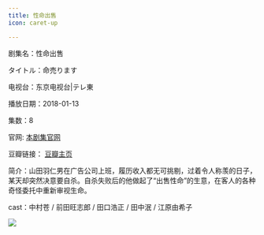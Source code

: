 ```yaml
---
title: 性命出售
icon: caret-up

---
```


剧集名：性命出售

タイトル：命売ります

电视台：东京电视台|テレ東

播放日期：2018-01-13

集数：8

官网: [本剧集官网](https://www.bs-tvtokyo.co.jp/inochiurimasu/)

豆瓣链接： [豆瓣主页](https://movie.douban.com/subject/27202756/)


简介：山田羽仁男在广告公司上班，履历收入都无可挑剔，过着令人称羡的日子，某天却突然决意要自杀。自杀失败后的他做起了“出售性命”的生意，在客人的各种奇怪委托中重新审视生命。 ​​​​

cast：中村苍 / 前田旺志郎 / 田口浩正 / 田中泯 / 江原由希子

![](https://listpic.tsgsanjiao.com/2018/2018xmcs.jpg)